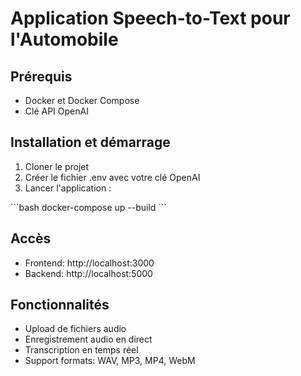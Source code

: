 # Application Speech-to-Text pour l'Automobile

## Prérequis
- Docker et Docker Compose
- Clé API OpenAI

## Installation et démarrage

1. Cloner le projet
2. Créer le fichier .env avec votre clé OpenAI
3. Lancer l'application :

\```bash
docker-compose up --build
\```

## Accès
- Frontend: http://localhost:3000
- Backend: http://localhost:5000

## Fonctionnalités
- Upload de fichiers audio
- Enregistrement audio en direct
- Transcription en temps réel
- Support formats: WAV, MP3, MP4, WebM